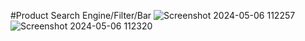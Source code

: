 #Product Search Engine/Filter/Bar
![Screenshot 2024-05-06 112257](https://github.com/saraswatAnkit/Product-Search-Engine/assets/152775694/083d40d6-6ca0-4773-88ee-54ef4ff18b05)
![Screenshot 2024-05-06 112320](https://github.com/saraswatAnkit/Product-Search-Engine/assets/152775694/eaba00d5-3110-47df-9cbc-9cc7ba499a14)
